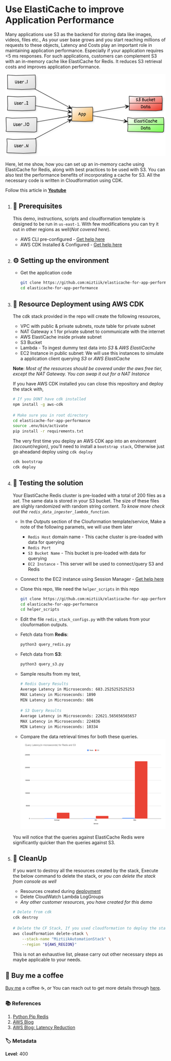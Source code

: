 # Use ElastiCache to improve Application Performance

Many applications use S3 as the backend for storing data like images, videos, files etc., As your user base grows and you start reaching millions of requests to these objects, Latency and Costs play an important role in maintaining application performance. Especially if your application requires <5 ms responses. For such applications, customers can complement S3 with an in-memory cache like ElastiCache for Redis. It reduces S3 retrieval costs and improves application performance.

  ![Miztiik Serverless Video Metadata Extractor](images/miztiik_elasticache-for-app-performance_architecture.png)

Here, let me show, how you can set up an in-memory cache using ElastiCache for Redis, along with best practices to be used with S3. You can also test the performance benefits of incorporating a cache for S3. All the necessary code is written in Cloudformation using CDK.

  Follow this article in **[Youtube](https://www.youtube.com/c/ValaxyTechnologies)**

1. ## 🧰 Prerequisites

    This demo, instructions, scripts and cloudformation template is designed to be run in `us-east-1`. With few modifications you can try it out in other regions as well(_Not covered here_).

    - AWS CLI pre-configured - [Get help here](https://youtu.be/TPyyfmQte0U)
    - AWS CDK Installed & Configured - [Get help here](https://www.youtube.com/watch?v=MKwxpszw0Rc)

1. ## ⚙️ Setting up the environment

    - Get the application code

        ```bash
        git clone https://github.com:miztiik/elasticache-for-app-performance.git
        cd elasticache-for-app-performance
        ```

1. ## 🚀 Resource Deployment using AWS CDK

    The cdk stack provided in the repo will create the following resources,
    - VPC with public & private subnets, route table for private subnet
    - NAT Gateway x 1 for private subnet to communicate with the internet
    - AWS ElastiCache inside private subnet
    - S3 Bucket
    - Lambda - To ingest dummy test data into _S3_ & _AWS ElastiCache_
    - EC2 Instance in public subnet: We will use this instances to simulate a application client querying _S3_ or _AWS ElastiCache_

    **Note**: _Most of the resources should be covered under the aws free tier, except the NAT Gateway. You can swap it out for a NAT Instance_

    If you have AWS CDK installed you can close this repository and deploy the stack with,

    ```bash
    # If you DONT have cdk installed
    npm install -g aws-cdk

    # Make sure you in root directory
    cd elasticache-for-app-performance
    source .env/bin/activate
    pip install -r requirements.txt
    ```

    The very first time you deploy an AWS CDK app into an environment _(account/region)_, you’ll need to install a `bootstrap stack`, Otherwise just go aheadand   deploy using `cdk deploy`

    ```bash
    cdk bootstrap
    cdk deploy
    ```

1. ## 🔬 Testing the solution

    Your ElastiCache Redis cluster is pre-loaded with a total of 200 files as a _set_. The same data is stored in your S3 bucket. The size of these files are slighly randomized with random string content. _To know more check out the `redis_data_ingester_lambda_function`._

    - In the _Outputs_ section of the Clouformation template/service, Make a note of the following paramets, we will use them later
        - `Redis Host` domain name - This cache cluster is pre-loaded with data for querying
        - `Redis Port`
        - `S3 Bucket Name` - This bucket is pre-loaded with data for querying
        - `EC2 Instance` - This server will be used to connect/query S3 and Redis
    - Connect to the EC2 instance using Session Manager - [Get help here](https://www.youtube.com/watch?v=-ASMtZBrx-k)
    - Clone this repo, We need the `helper_scripts` in this repo

        ```bash
        git clone https://github.com:miztiik/elasticache-for-app-performance.git
        cd elasticache-for-app-performance
        cd helper_scripts
        ```

    - Edit the file `redis_stack_configs.py` with the values from your clouformation outputs.
    - Fetch data from **Redis**:

        ```bash
        python3 query_redis.py
        ```

    - Fetch data from **S3**:

        ```bash
        python3 query_s3.py
        ```

    - Sample results from my test,

        ```bash
        # Redis Query Results
        Average Latency in Microseconds: 683.2525252525253
        MAX Latency in Microseconds: 1890
        MIN Latency in Microseconds: 606

        # S3 Query Results
        Average Latency in Microseconds: 22621.565656565657
        MAX Latency in Microseconds: 224836
        MIN Latency in Microseconds: 10334
        ```

    - Compare the data retrieval times for both these queries.
    ![miztiik_query_qatency_comparison_for_redis_vs_s3](images/miztiik_query_qatency_comparison_for_redis_vs_s3.png)

    You will notice that the queries against ElastiCache Redis were significantly quicker than the queries against S3.

1. ## 🧹 CleanUp

    If you want to destroy all the resources created by the stack, Execute the below command to delete the stack, or _you can delete the stack from console as well_

    - Resources created during [deployment](#🚀-resource-deployment-using-aws-cdk)
    - Delete CloudWatch Lambda LogGroups
    - _Any other customer resources, you have created for this demo_

    ```bash
    # Delete from cdk
    cdk destroy

    # Delete the CF Stack, If you used cloudformation to deploy the stack.
    aws cloudformation delete-stack \
        --stack-name "MiztiikAutomationStack" \
        --region "${AWS_REGION}"
    ```

    This is not an exhaustive list, please carry out other necessary steps as maybe applicable to your needs.

## 👋 Buy me a coffee

[Buy me](https://paypal.me/valaxy) a coffee ☕, _or_ You can reach out to get more details through [here](https://youtube.com/c/valaxytechnologies/about).

### 📚 References

1. [Python Pip Redis](https://pypi.org/project/redis/)
1. [AWS Blog](https://aws.amazon.com/blogs/storage/turbocharge-amazon-s3-with-amazon-elasticache-for-redis)
1. [AWS Blog: Latency Reduction](https://aws.amazon.com/blogs/database/latency-reduction-of-hybrid-architectures-with-amazon-elasticache)

### 🏷️ Metadata

**Level**: 400
